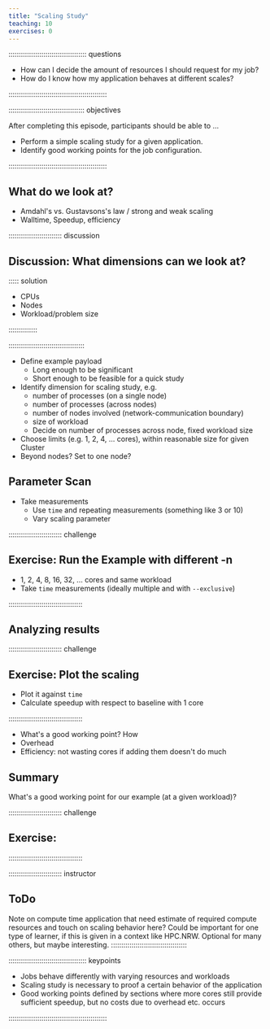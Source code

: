 ```yaml
---
title: "Scaling Study"
teaching: 10
exercises: 0
---
```


:::::::::::::::::::::::::::::::::::::: questions 

- How can I decide the amount of resources I should request for my job?
- How do I know how my application behaves at different scales?

::::::::::::::::::::::::::::::::::::::::::::::::

::::::::::::::::::::::::::::::::::::: objectives

After completing this episode, participants should be able to …

- Perform a simple scaling study for a given application.
- Identify good working points for the job configuration.

::::::::::::::::::::::::::::::::::::::::::::::::


## What do we look at?

- Amdahl's vs. Gustavsons's law / strong and weak scaling
- Walltime, Speedup, efficiency

:::::::::::::::::::::::::: discussion
## Discussion: What dimensions can we look at?

::::: solution

- CPUs
- Nodes
- Workload/problem size

::::::::::::::

:::::::::::::::::::::::::::::::::::::

- Define example payload
   - Long enough to be significant
   - Short enough to be feasible for a quick study
- Identify dimension for scaling study, e.g.
   - number of processes (on a single node)
   - number of processes (across nodes)
   - number of nodes involved (network-communication boundary)
   - size of workload
   - Decide on number of processes across node, fixed workload size
- Choose limits (e.g. 1, 2, 4, ... cores), within reasonable size for given Cluster
- Beyond nodes? Set to one node?


## Parameter Scan

- Take measurements
   - Use `time` and repeating measurements (something like 3 or 10)
   - Vary scaling parameter

:::::::::::::::::::::::::: challenge
## Exercise: Run the Example with different -n

- 1, 2, 4, 8, 16, 32, ... cores and same workload
- Take `time` measurements (ideally multiple and with `--exclusive`)

::::::::::::::::::::::::::::::::::::


## Analyzing results

:::::::::::::::::::::::::: challenge
## Exercise: Plot the scaling

- Plot it against `time`
- Calculate speedup with respect to baseline with 1 core

::::::::::::::::::::::::::::::::::::

- What's a good working point? How 
- Overhead
- Efficiency: not wasting cores if adding them doesn't do much


## Summary

What's a good working point for our example (at a given workload)?

:::::::::::::::::::::::::: challenge
## Exercise:
::::::::::::::::::::::::::::::::::::


:::::::::::::::::::::::::: instructor
## ToDo
Note on compute time application that need estimate of required compute resources and touch on scaling behavior here?
Could be important for one type of learner, if this is given in a context like HPC.NRW.
Optional for many others, but maybe interesting.
:::::::::::::::::::::::::::::::::::::

:::::::::::::::::::::::::::::::::::::: keypoints

- Jobs behave differently with varying resources and workloads
- Scaling study is necessary to proof a certain behavior of the application
- Good working points defined by sections where more cores still provide sufficient speedup, but no costs due to overhead etc. occurs

::::::::::::::::::::::::::::::::::::::::::::::::
